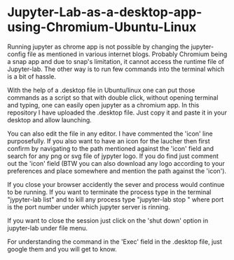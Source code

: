 # Jupyter-Lab-as-a-desktop-app-using-Chromium-Ubuntu-Linux
Running jupyter as chrome app is not possible by changing the jupyter-config file as mentioned in various internet blogs. Probably Chromium being a snap app and due to snap's limitation, it cannot access the runtime file of Jupyter-lab. The other way is to run few commands into the terminal which is a bit of hassle.

With the help of a .desktop file in Ubuntu/linux one can put those commands as a script so that with double click, without opening terminal and typing, one can easily open jupyter as a chromium app. In this repository I have uploaded the .desktop file. Just copy it and paste it in your desktop and allow launching.

You can also edit the file in any editor. I have commented the 'icon' line purposefully. If you also want to have an icon for the laucher then first confirm by navigating to the path mentioned against the 'icon' field and search for any png or svg file of jypyter logo. If you do find just comment out the 'icon' field (BTW you can also download any logo according to your preferences and place somewhere and mention the path against the 'icon').

If you close your browser accidently the sever and process would continue to be running. If you want to terminate the process type in the terminal "jypyter-lab list" and to kill any process type "jupyter-lab stop <port>" where port is the port number under which jupyter server is rinning.
  
If you want to close the session just click on the 'shut down' option in jupyter-lab under file menu.
  
For understanding the command in the 'Exec' field in the .desktop file, just google them and you will get to know.
